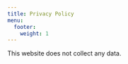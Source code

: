 ```yaml
---
title: Privacy Policy
menu:
  footer:
    weight: 1
---
```


This website does not collect any data.
